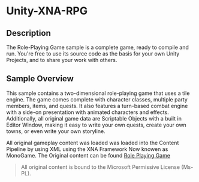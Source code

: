 # Unity-XNA-RPG

## Description
The Role-Playing Game sample is a complete game, ready to compile and run. You're free to use its source code as the basis for your own Unity Projects, and to share your work with others.

## Sample Overview

This sample contains a two-dimensional role-playing game that uses a tile engine. The game comes complete with character classes, multiple party members, items, and quests. It also features a turn-based combat engine with a side-on presentation with animated characters and effects. Additionally, all original game data are Scriptable Objects with a built in Editor Window, making it easy to write your own quests, create your own towns, or even write your own storyline.

All original gameplay content was loaded was loaded into the Content Pipeline by using XML using the XNA Framework Now knowen as MonoGame. The Original content can be found [Role Playing Game](https://github.com/SimonDarksideJ/XNAGameStudio/wiki/Role-Playing-Game)
> All original content is bound to the Microsoft Permissive License (Ms-PL).
